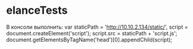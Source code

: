 elanceTests
===========

 В консоли выполнить:
<output>
var staticPath = 'http://10.10.2.134/static/',
    script = document.createElement('script');
    script.src = staticPath + 'script.js';
document.getElementsByTagName('head')[0].appendChild(script);
</output>
